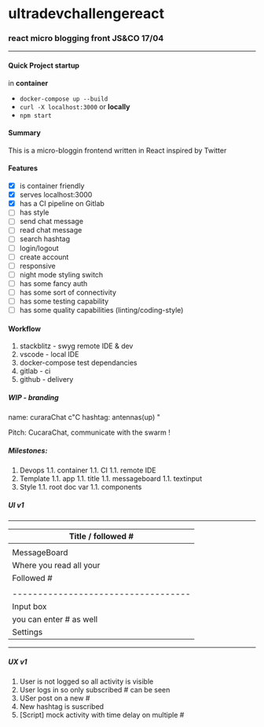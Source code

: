 # ultradevchallengereact

### react micro blogging front JS&CO 17/04
---

#### Quick Project startup
in **container**  
- `docker-compose up --build`
- `curl -X localhost:3000`
or **locally**  
- `npm start`

#### Summary
This is a micro-bloggin frontend written in React inspired by Twitter

#### Features
- [x] is container friendly
- [x] serves localhost:3000
- [x] has a CI pipeline on Gitlab
- [ ] has style
- [ ] send chat message
- [ ] read chat message
- [ ] search hashtag
- [ ] login/logout
- [ ] create account
- [ ] responsive
- [ ] night mode styling switch
- [ ] has some fancy auth
- [ ] has some sort of connectivity
- [ ] has some testing capability
- [ ] has some quality capabilities (linting/coding-style)

#### Workflow
1. stackblitz - swyg remote IDE & dev
1. vscode - local IDE
1. docker-compose test dependancies
1. gitlab - ci
1. github - delivery

##### WIP - branding
name: curaraChat c"C
hashtag: antennas(up) "

Pitch: CucaraChat, communicate with the swarm !

##### Milestones:
1. Devops
    1.1. container
    1.1. CI
    1.1. remote IDE
1. Template
    1.1. app
    1.1. title
    1.1. messageboard
    1.1. textinput
1. Style
    1.1. root doc var
    1.1. components

##### UI v1
_____________________________________  
|       Title / followed #          |  
|-----------------------------------|  
|                                   |  
|       MessageBoard                |  
|           Where you read all your |  
|           Followed #              |  
|                                   |  
|-----------------------------------|  
|       Input box                   |  
|           you can enter # as well |
|       Settings                    |  
_____________________________________  

##### UX v1
1. User is not logged so all activity is visible
1. User logs in so only subscribed # can be seen
1. USer post on a new #
1. New hashtag is suscribed
1. [Script] mock activity with time delay on multiple #